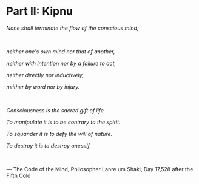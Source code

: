 # Part II: Kipnu

_None shall terminate the flow of the conscious mind;_

&nbsp;

_neither one's own mind nor that of another,_

_neither with intention nor by a failure to act,_

_neither directly nor inductively,_

_neither by word nor by injury._

&nbsp;

_Consciousness is the sacred gift of life._

_To manipulate it is to be contrary to the spirit._

_To squander it is to defy the will of nature._

_To destroy it is to destroy oneself._

&nbsp;

— The Code of the Mind, Philosopher Lanre um Shaki, Day 17,528 after the Fifth Cold

